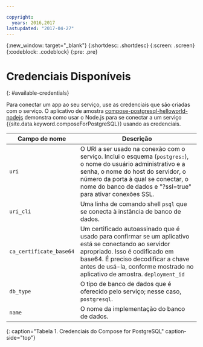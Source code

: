 ```yaml
---

copyright:
  years: 2016,2017
lastupdated: "2017-04-27"
---
```


{:new_window: target="_blank"}
{:shortdesc: .shortdesc}
{:screen: .screen}
{:codeblock: .codeblock}
{:pre: .pre}

# Credenciais Disponíveis
{: #available-credentials}

Para conectar um app ao seu serviço, use as credenciais que são criadas com o serviço. O aplicativo de amostra [compose-postgresql-helloworld-nodejs](https://github.com/IBM-Bluemix/compose-postgresql-helloworld-nodejs) demonstra como usar o Node.js para se conectar a
um serviço {{site.data.keyword.composeForPostgreSQL}} usando as credenciais.

Campo de nome|Descrição
----------|-----------
`uri`|O URI a ser usado na conexão com o serviço. Inclui o esquema (`postgres:`), o nome do usuário administrativo e a senha, o nome do host do servidor, o número da porta à qual se conectar, o nome do banco de dados e "?ssl=true" para ativar conexões SSL.
`uri_cli`|Uma linha de comando shell `psql` que se conecta à instância de banco de dados.
`ca_certificate_base64`|Um certificado autoassinado que é usado para confirmar se um aplicativo está se conectando ao servidor apropriado. Isso é codificado em base64. É preciso decodificar a chave antes de usá-la, conforme mostrado no aplicativo de amostra. `deployment_id`|Um identificador interno para o serviço conforme criado no Compose.
`db_type`|O tipo de banco de dados que é oferecido pelo serviço; nesse caso, `postgresql`.
`name`|O nome da implementação do banco de dados.
{: caption="Tabela 1. Credenciais do Compose for PostgreSQL" caption-side="top"}
